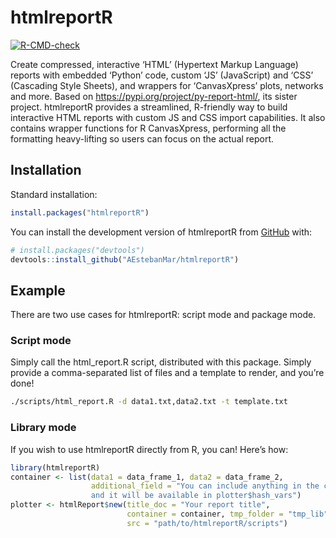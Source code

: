 
<!-- README.md is generated from README.Rmd. Please edit that file -->

# htmlreportR

<!-- badges: start -->

[![R-CMD-check](https://github.com/AEstebanMar/htmlreportR/actions/workflows/R-CMD-check.yaml/badge.svg)](https://github.com/AEstebanMar/htmlreportR/actions/workflows/R-CMD-check.yaml)
<!-- badges: end -->

Create compressed, interactive ‘HTML’ (Hypertext Markup Language)
reports with embedded ‘Python’ code, custom ‘JS’ (JavaScript) and ‘CSS’
(Cascading Style Sheets), and wrappers for ‘CanvasXpress’ plots,
networks and more. Based on <https://pypi.org/project/py-report-html/>,
its sister project. htmlreportR provides a streamlined, R-friendly way
to build interactive HTML reports with custom JS and CSS import
capabilities. It also contains wrapper functions for R CanvasXpress,
performing all the formatting heavy-lifting so users can focus on the
actual report.

## Installation

Standard installation:

``` r
install.packages("htmlreportR")
```

You can install the development version of htmlreportR from
[GitHub](https://github.com/) with:

``` r
# install.packages("devtools")
devtools::install_github("AEstebanMar/htmlreportR")
```

## Example

There are two use cases for htmlreportR: script mode and package mode.

### Script mode

Simply call the html\_report.R script, distributed with this package.
Simply provide a comma-separated list of files and a template to render,
and you’re done\!

``` bash
./scripts/html_report.R -d data1.txt,data2.txt -t template.txt
```

### Library mode

If you wish to use htmlreportR directly from R, you can\! Here’s how:

``` r
library(htmlreportR)
container <- list(data1 = data_frame_1, data2 = data_frame_2,
                  additional_field = "You can include anything in the container
                  and it will be available in plotter$hash_vars")
plotter <- htmlReport$new(title_doc = "Your report title", 
                          container = container, tmp_folder = "tmp_lib",
                          src = "path/to/htmlreportR/scripts")
```
